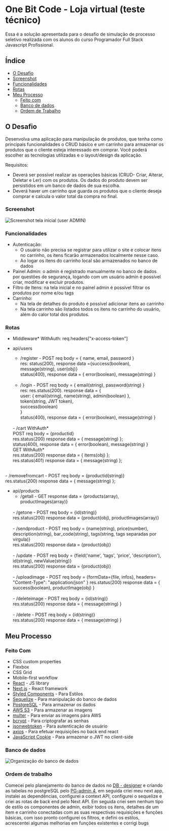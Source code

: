 # One Bit Code - Loja virtual (teste técnico)

Essa é a solução apresentada para o desafio de simulação de processo seletivo realizada com os alunos do curso Programador Full Stack Javascript Profissional.

## Índice

- [O Desafio](#o-desafio)
- [Screenshot](#screenshot)
- [Funcionalidades](#funcionalidades)
- [Rotas](#Rotas)
- [Meu Processo](#meu-processo)
  - [Feito com](#feito-com)
  - [Banco de dados](#banco-de-dados)
  - [Ordem de Trabalho](#ordem-de-trabalho)

## O Desafio

Desenvolva uma aplicação para manipulação de produtos, que tenha como principais funcionalidades o CRUD básico e um carrinho para armazenar os produtos que o cliente esteja interessado em comprar. Você poderá escolher as tecnologias utilizadas e o layout/design da aplicação.

Requisitos:

- Deverá ser possível realizar as operações básicas (CRUD- Criar, Alterar, Deletar e Ler) com os produtos. Os dados do produto devem ser persistidos em um banco de dados de sua escolha.
- Deverá haver um carrinho que guarda os produtos que o cliente deseja comprar e calcula o valor total da compra no final.

### Screenshot

![Screenshot tela inicial (user ADMIN)](https://e-commerce-nextjs.s3.amazonaws.com/1661809333651-scr2.jpg)

### Funcionalidades

- Autenticação:
  - O usuário não precisa se registrar para utilizar o site e colocar itens no carrinho, os itens ficarão armazenados localmente nesse caso.
  - Ao logar os itens do carrinho local são armazenados no banco de dados
- Painel Admin: o admin é registrado manualmente no banco de dados por questões de segurança, logando com um usuário admin é possível criar, modificar e excluir produtos.
- Filtro de Itens: na tela inicial e no painel admin é possível filtrar os produtos por nome e/ou tags
- Carrinho:
  - Na tela de detalhes do produto é possível adicionar itens ao carrinho
  - Na tela carrinho são listados todos os itens no carrinho do usuário, além do calor total dos produtos.

 ### Rotas

- Middleware* WithAuth: req.headers["x-access-token"]

- api/users
  - /register - POST req body = { name, email, password } <br/> 
        res: status(200), response data ={success(boolean), message(string), user(obj)} <br/>
             status(400), response data = { error(boolean), message(string) }<br/>
             <br/>
  - /login - POST req body = { email(string), password(string) }<br/>
        res: res.status(200). response data = {<br/>
        user: { email(string), name(string), admin(boolean) },<br/>
        token(string, JWT token),<br/>
        success(boolean)<br/>
        }<br/>
        status(400), response data = { error(boolean), message(string) }<br/>
  <br/>
  - /cart WithAuth*<br/>
      POST req body = {productid}<br/>
        res.status(200) response data = { message(string) };<br/>
        status(400), response data = { error(boolean), message(string) }<br/>
      GET WithAuth*<br/>
         res.status(200) response data = { items(obj) };<br/>
         res.status(401) response data = { message(string) };<br/>
<br/>
  - /removefromcart - POST req body = {productid(string)}<br/>
        res.status(200) response data = { message(string) };<br/>

- api/products
  - /getall - GET response data = {products(array), productImages(array)}<br/>
  <br/>
  - /getone - POST req body = {id(string)}<br/>
        res.status(200) response data = {product(obj), productImages(array)}<br/>
  <br/>
  - /sendproduct - POST req body = {name(string), price(number), description(string), bar_code(string), tags(string, tags separadas por virgula)}<br/>
        res.status(200) response data = {product(obj)}<br/>
        <br/>
  - /update - POST req body = {field('name', 'tags', 'price', 'description'), id(string), newValue(string)}<br/>
        res.status(200) response data = {product(obj)}<br/>
        <br/>
  - /uploadimage - POST req body = {formData={file, infos}, headers= "Content-Type": "application/json" }
        res.status(200) response data = { success(boolean), productImage(obj) }<br/>
        <br/>
  - /deleteimage - POST req body = {id(string)}<br/>
        res.status(200) response data = { message(string) }<br/>
        <br/>
  - /delete - POST req body = {id(string)}<br/>
        res.status(200) response data = { message(string) }<br/>
      
## Meu Processo

### Feito Com

- CSS custom properties
- Flexbox
- CSS Grid
- Mobile-first workflow
- [React](https://reactjs.org/) - JS library
- [Next.js](https://nextjs.org/) - React framework
- [Styled Components](https://styled-components.com/) - Para Estilos
- [Sequelize](https://sequelize.org) - Para manipulação do banco de dados
- [PostgreSQL](https://www.postgresql.org) - Para armazenar os dados
- [AWS S3](https://aws.amazon.com/pt/s3/) - Para armazenar as imagens
- [multer](https://www.npmjs.com/package/multer) - Para enviar as imagens pára AWS
- [bcrypt](https://www.npmjs.com/package/bcrypt) - Para criptografar as senhas
- [jsonwebtoken](https://www.npmjs.com/package/jsonwebtoken) - Para autenticação de usuário
- [axios](https://www.npmjs.com/package/axios) - Para efetuar requisições no back end react
- [JavaScript Cookie](https://www.npmjs.com/package/js-cookie) - Para armazenar o JWT no client-side

### Banco de dados

![Organização do banco de dados](https://e-commerce-nextjs.s3.amazonaws.com/1661810397801-imagem_2022-08-29_185952588.png)

### Ordem de trabalho

Comecei pelo planejamento do banco de dados no [DB - designer](https://app.dbdesigner.net) e criando as tabelas no postgreSQL pelo [PG-admin 4](https://www.pgadmin.org), em seguida criei meu next app, instalei as dependências, configurei a context API, configurei o sequelize e criei as rotas de back end pelo Next API. Em seguida criei sem nenhum tipo de estilo os componentes de admin, exibir todos os itens, detalhes de um item e carrinho conectadas com as suas respectivas requisições e funções básicas, com isso pronto configurei os filtros, e defini os estilos, acrescentei algumas melhorias em funções existentes e corrigi bugs
